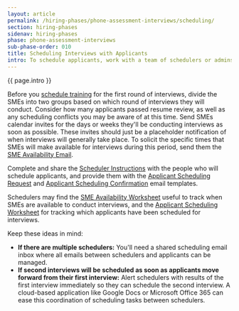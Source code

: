```yaml
---
layout: article
permalink: /hiring-phases/phone-assessment-interviews/scheduling/
section: hiring-phases
sidenav: hiring-phases
phase: phone-assessment-interviews
sub-phase-order: 010
title: Scheduling Interviews with Applicants
intro: To schedule applicants, work with a team of schedulers or admins who can coordinate SME schedules with applicant availability.
---
```


<p class="usa-intro">
  {{ page.intro }}
</p>

Before you [schedule training](training.md) for the first round of interviews, divide the SMEs into two groups based on which round of interviews they will conduct. Consider how many applicants passed resume review, as well as any scheduling conflicts you may be aware of at this time. Send SMEs calendar invites for the days or weeks they'll be conducting interviews as soon as possible. These invites should just be a placeholder notification of when interviews will generally take place. To solicit the specific times that SMEs will make available for interviews during this period, send them the <a href="{{site.baseurl}}/toolkit/phone-assessment-interviews/email-template-sme-avialability/">SME Availability Email</a>.

Complete and share the <a href="{{site.baseurl}}/toolkit/phone-assessment-interviews/interview-scheduling-instructions/">Scheduler Instructions</a> with the people who will schedule applicants, and provide them with the <a href="{{site.baseurl}}/toolkit/phone-assessment-interviews/email-template-app-first-interview-sched/">Applicant Scheduling Request</a> and <a href="{{site.baseurl}}/toolkit/phone-assessment-interviews/email-template-app-first-interview-confirm/">Applicant Scheduling Confirmation</a> email templates.

Schedulers may find the <a href="{{site.baseurl}}/toolkit/phone-assessment-interviews/example-sme-availability-worksheet/">SME Availability Worksheet</a> useful to track when SMEs are available to conduct interviews, and the <a href="{{site.baseurl}}/toolkit/phone-assessment-interviews/example-applicant-scheduling-worksheet/">Applicant Scheduling Worksheet</a> for tracking which applicants have been scheduled for interviews.

Keep these ideas in mind:

- **If there are multiple schedulers:** You'll need a shared scheduling email inbox where all emails between schedulers and applicants can be managed.
- **If second interviews will be scheduled as soon as applicants move forward from their first interview:** Alert schedulers with results of the first interview immediately so they can schedule the second interview. A cloud-based application like Google Docs or Microsoft Office 365 can ease this coordination of scheduling tasks between schedulers.
